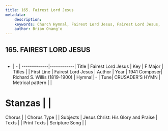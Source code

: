 ```yaml
---
title: 165. Fairest Lord Jesus
metadata:
    description: 
    keywords: Church Hymnal, Fairest Lord Jesus, Fairest Lord Jesus, 
    author: Brian Onang'o
---
```



## 165. FAIREST LORD JESUS

```txt

```

- |   -  |
-------------|------------|
Title | Fairest Lord Jesus |
Key | F Major |
Titles |  |
First Line | Fairest Lord Jesus |
Author | 
Year | 1941
Composer| Richard S. Willis (1819-1900) |
Hymnal|  - |
Tune| CRUSADER&#039;S HYMN |
Metrical pattern | |
# Stanzas |  |
Chorus |  |
Chorus Type |  |
Subjects | Jesus Christ: His Glory and Praise |
Texts |  |
Print Texts | 
Scripture Song |  |
  
